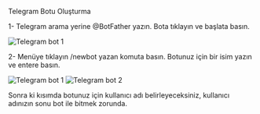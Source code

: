 

Telegram Botu Oluşturma

1- Telegram arama yerine @BotFather yazın. Bota tıklayın ve başlata basın.

![Telegram bot 1](https://github.com/user-attachments/assets/0a7899d7-915b-4d6e-a01d-4ce0b743d4ab)

2- Menüye tıklayın /newbot yazan komuta basın. Botunuz için bir isim yazın ve entere basın. 


![Telegram bot 1](https://github.com/user-attachments/assets/1a0c882f-0387-4f6f-9e67-4690514a5bc0) ![Telegram bot 2](https://github.com/user-attachments/assets/de137183-b8cd-4e42-9aa8-8895a5c79788)


Sonra ki kısımda botunuz için kullanıcı adı belirleyeceksiniz, kullanıcı adınızın sonu bot ile bitmek zorunda.
